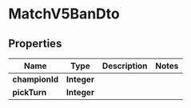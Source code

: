 

# MatchV5BanDto


## Properties

| Name | Type | Description | Notes |
|------------ | ------------- | ------------- | -------------|
|**championId** | **Integer** |  |  |
|**pickTurn** | **Integer** |  |  |



